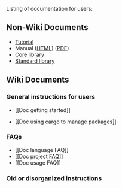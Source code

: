 Listing of documentation for users:

## Non-Wiki Documents

* [Tutorial](http://doc.rust-lang.org/doc/tutorial.html)
* Manual ([HTML](http://doc.rust-lang.org/doc/rust.html)) ([PDF](http://doc.rust-lang.org/doc/rust.pdf))
* [Core library](http://doc.rust-lang.org/doc/core/index.html)
* [Standard library](http://doc.rust-lang.org/doc/std/index.html)

## Wiki Documents

### General instructions for users

* [[Doc getting started]]

* [[Doc using cargo to manage packages]]

### FAQs

* [[Doc language FAQ]]
* [[Doc project FAQ]]
* [[Doc usage FAQ]]

### Old or disorganized instructions


